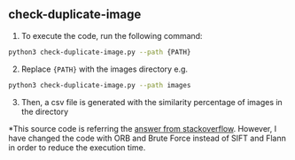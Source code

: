 ## check-duplicate-image

1. To execute the code, run the following command: 
  ```bash
  python3 check-duplicate-image.py --path {PATH}
  ```

2. Replace `{PATH}` with the images directory e.g.  
  ```bash
  python3 check-duplicate-image.py --path images
  ```

3. Then, a csv file is generated with the similarity percentage of images in the directory<br />

*This source code is referring the [answer from stackoverflow](https://stackoverflow.com/questions/62766942/is-there-a-way-to-run-opencvs-sift-faster). However, I have changed the code with ORB and Brute Force instead of SIFT and Flann in order to reduce the execution time. 
